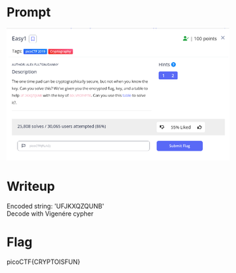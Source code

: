 <h1>
  Prompt
</h1>

![alt text](prompt.png)

<h1>
  Writeup
</h1>

Encoded string: 'UFJKXQZQUNB'<br>
Decode with Vigenére cypher

<h1>
  Flag
</h1>
picoCTF{CRYPTOISFUN}
